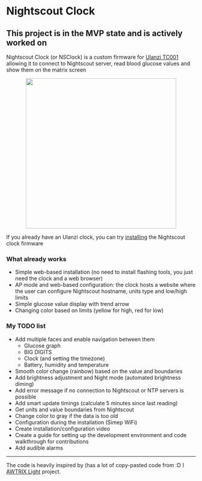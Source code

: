 # Nightscout Clock

## This project is in the MVP state and is actively worked on

Nightscout Clock (or NSClock) is a custom firmware for [Ulanzi TC001](https://www.aliexpress.com/item/1005005531845548.html?spm=a2g0o.order_list.order_list_main.33.3aa11802BcFCFy) allowing it to connect to Nightscout server, read blood glucose values and show them on the matrix screen

<p align=center>
<img height="400" src="https://ktomy.github.io/nightscout-clock/nightscout_clock_simple_face.jpg" />
</p>

If you already have an Ulanzi clock, you can try [installing](https://ktomy.github.io/nightscout-clock/) the Nightscout clock firmware

### What already works
* Simple web-based installation (no need to install flashing tools, you just need the clock and a web browser)
* AP mode and web-based configuration: the clock hosts a website where the user can configure Nightscout hostname, units type and low/high limits
* Simple glucose value display with trend arrow
* Changing color based on limits (yellow for high, red for low)

### My TODO list
* Add multiple faces and enable navigation between them
    * Glucose graph
    * BIG DIGITS
    * Clock (and setting the timezone)
    * Battery, humidity and temperature
* Smooth color change (rainbow) based on the value and boundaries
* Add brightness adjustment and Night mode (automated brightness diming)
* Add error message if no connection to Nightscout or NTP servers is possible
* Add smart update timings (calculate 5 minutes since last reading)
* Get units and value boundaries from Nightscout
* Change color to gray if the data is too old
* Configuration during the installation (Simep WiFi)
* Create installation/configuration video
* Create a guide for setting up the development environment and code walkthrough for contributions
* Add audible alarms
 
---
The code is heavily inspired by (has a lot of copy-pasted code from :D ) [AWTRIX Light](https://github.com/Blueforcer/awtrix-light) project.
